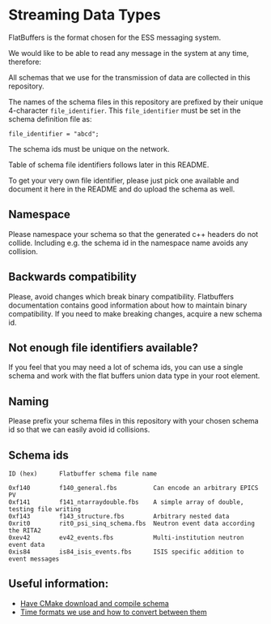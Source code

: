 # Streaming Data Types

FlatBuffers is the format chosen for the ESS messaging system.

We would like to be able to read any message in the system at any time,
therefore:

All schemas that we use for the transmission of data are collected in this
repository.

The names of the schema files in this repository are prefixed by their unique
4-character `file_identifier`.  This `file_identifier` must be set in the
schema definition file as:
```
file_identifier = "abcd";
```

The schema ids must be unique on the network.

Table of schema file identifiers follows later in this README.

To get your very own file identifier, please just pick one available and
document it here in the README and do upload the schema as well.


## Namespace

Please namespace your schema so that the generated c++ headers do not collide.
Including e.g. the schema id in the namespace name avoids any collision.


## Backwards compatibility

Please, avoid changes which break binary compatibility.  Flatbuffers documentation contains
good information about how to maintain binary compatibility.
If you need to make breaking changes, acquire a new schema id.


## Not enough file identifiers available?

If you feel that you may need a lot of schema ids, you can use a single schema
and work with the flat buffers union data type in your root element.


## Naming

Please prefix your schema files in this repository with your chosen schema id
so that we can easily avoid id collisions.


## Schema ids

```
ID (hex)      Flatbuffer schema file name

0xf140        f140_general.fbs          Can encode an arbitrary EPICS PV
0xf141        f141_ntarraydouble.fbs    A simple array of double, testing file writing
0xf143        f143_structure.fbs        Arbitrary nested data
0xrit0        rit0_psi_sinq_schema.fbs  Neutron event data according the RITA2
0xev42        ev42_events.fbs           Multi-institution neutron event data
0xis84        is84_isis_events.fbs      ISIS specific addition to event messages
```

## Useful information:

- [Have CMake download and compile schema](documentation/cmakeCompileSchema.md)
- [Time formats we use and how to convert between them](documentation/timestamps.md)
